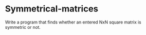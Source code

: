 # Symmetrical-matrices
Write a program that finds whether an entered NxN square matrix is symmetric or not. 

